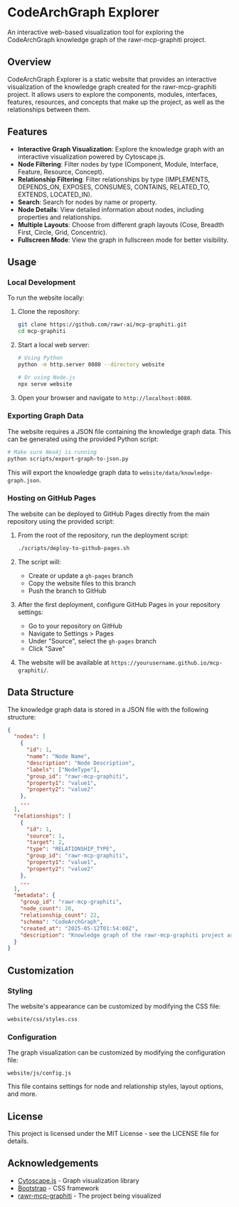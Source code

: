 # CodeArchGraph Explorer

An interactive web-based visualization tool for exploring the CodeArchGraph knowledge graph of the rawr-mcp-graphiti project.

## Overview

CodeArchGraph Explorer is a static website that provides an interactive visualization of the knowledge graph created for the rawr-mcp-graphiti project. It allows users to explore the components, modules, interfaces, features, resources, and concepts that make up the project, as well as the relationships between them.

## Features

- **Interactive Graph Visualization**: Explore the knowledge graph with an interactive visualization powered by Cytoscape.js.
- **Node Filtering**: Filter nodes by type (Component, Module, Interface, Feature, Resource, Concept).
- **Relationship Filtering**: Filter relationships by type (IMPLEMENTS, DEPENDS_ON, EXPOSES, CONSUMES, CONTAINS, RELATED_TO, EXTENDS, LOCATED_IN).
- **Search**: Search for nodes by name or property.
- **Node Details**: View detailed information about nodes, including properties and relationships.
- **Multiple Layouts**: Choose from different graph layouts (Cose, Breadth First, Circle, Grid, Concentric).
- **Fullscreen Mode**: View the graph in fullscreen mode for better visibility.

## Usage

### Local Development

To run the website locally:

1. Clone the repository:
   ```bash
   git clone https://github.com/rawr-ai/mcp-graphiti.git
   cd mcp-graphiti
   ```

2. Start a local web server:
   ```bash
   # Using Python
   python -m http.server 8080 --directory website

   # Or using Node.js
   npx serve website
   ```

3. Open your browser and navigate to `http://localhost:8080`.

### Exporting Graph Data

The website requires a JSON file containing the knowledge graph data. This can be generated using the provided Python script:

```bash
# Make sure Neo4j is running
python scripts/export-graph-to-json.py
```

This will export the knowledge graph data to `website/data/knowledge-graph.json`.

### Hosting on GitHub Pages

The website can be deployed to GitHub Pages directly from the main repository using the provided script:

1. From the root of the repository, run the deployment script:
   ```bash
   ./scripts/deploy-to-github-pages.sh
   ```

2. The script will:
   - Create or update a `gh-pages` branch
   - Copy the website files to this branch
   - Push the branch to GitHub

3. After the first deployment, configure GitHub Pages in your repository settings:
   - Go to your repository on GitHub
   - Navigate to Settings > Pages
   - Under "Source", select the `gh-pages` branch
   - Click "Save"

4. The website will be available at `https://yourusername.github.io/mcp-graphiti/`.

## Data Structure

The knowledge graph data is stored in a JSON file with the following structure:

```json
{
  "nodes": [
    {
      "id": 1,
      "name": "Node Name",
      "description": "Node Description",
      "labels": ["NodeType"],
      "group_id": "rawr-mcp-graphiti",
      "property1": "value1",
      "property2": "value2"
    },
    ...
  ],
  "relationships": [
    {
      "id": 1,
      "source": 1,
      "target": 2,
      "type": "RELATIONSHIP_TYPE",
      "group_id": "rawr-mcp-graphiti",
      "property1": "value1",
      "property2": "value2"
    },
    ...
  ],
  "metadata": {
    "group_id": "rawr-mcp-graphiti",
    "node_count": 20,
    "relationship_count": 22,
    "schema": "CodeArchGraph",
    "created_at": "2025-05-12T01:54:00Z",
    "description": "Knowledge graph of the rawr-mcp-graphiti project architecture"
  }
}
```

## Customization

### Styling

The website's appearance can be customized by modifying the CSS file:

```
website/css/styles.css
```

### Configuration

The graph visualization can be customized by modifying the configuration file:

```
website/js/config.js
```

This file contains settings for node and relationship styles, layout options, and more.

## License

This project is licensed under the MIT License - see the LICENSE file for details.

## Acknowledgements

- [Cytoscape.js](https://js.cytoscape.org/) - Graph visualization library
- [Bootstrap](https://getbootstrap.com/) - CSS framework
- [rawr-mcp-graphiti](https://github.com/rawr-ai/mcp-graphiti) - The project being visualized
